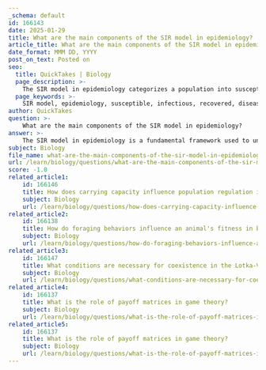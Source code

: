 ```yaml
---
_schema: default
id: 166143
date: 2025-01-29
title: What are the main components of the SIR model in epidemiology?
article_title: What are the main components of the SIR model in epidemiology?
date_format: MMM DD, YYYY
post_on_text: Posted on
seo:
  title: QuickTakes | Biology
  page_description: >-
    The SIR model in epidemiology categorizes a population into susceptible, infectious, and recovered compartments, governed by differential equations to analyze disease dynamics and inform public health responses.
  page_keywords: >-
    SIR model, epidemiology, susceptible, infectious, recovered, disease dynamics, differential equations, transmission rate, recovery rate, public health strategies
author: QuickTakes
question: >-
    What are the main components of the SIR model in epidemiology?
answer: >-
    The SIR model in epidemiology is a fundamental framework used to understand the dynamics of infectious diseases. It categorizes the population into three distinct compartments:\n\n1. **Susceptible (S)**: This group includes individuals who are not infected but are at risk of contracting the disease.\n\n2. **Infectious (I)**: Individuals in this compartment are currently infected and capable of transmitting the disease to susceptible individuals.\n\n3. **Recovered (R)**: This group consists of individuals who have recovered from the disease and are typically assumed to have immunity, meaning they cannot be infected again.\n\nThe dynamics of the SIR model are governed by a set of differential equations that describe the rates of change between these compartments:\n\n- The rate of change of the susceptible population is given by:\n  $$\n  \frac{dS}{dt} = -\beta SI\n  $$\n  where $\beta$ represents the transmission rate of the disease.\n\n- The rate of change of the infectious population is described by:\n  $$\n  \frac{dI}{dt} = \beta SI - \gamma I\n  $$\n  where $\gamma$ is the recovery rate, indicating how quickly individuals recover from the disease.\n\n- The rate of change of the recovered population is expressed as:\n  $$\n  \frac{dR}{dt} = \gamma I\n  $$\n\nThese equations illustrate how individuals transition between the compartments over time, influenced by the rates of transmission and recovery. The SIR model is particularly useful for predicting the course of an outbreak and informing public health strategies.\n\nIn summary, the main components of the SIR model are:\n- **Susceptible (S)**\n- **Infectious (I)**\n- **Recovered (R)**\n\nThe model's equations provide a mathematical representation of the interactions between these compartments, allowing for the analysis of disease dynamics and the impact of interventions.
subject: Biology
file_name: what-are-the-main-components-of-the-sir-model-in-epidemiology.md
url: /learn/biology/questions/what-are-the-main-components-of-the-sir-model-in-epidemiology
score: -1.0
related_article1:
    id: 166146
    title: How does carrying capacity influence population regulation in density-dependent growth?
    subject: Biology
    url: /learn/biology/questions/how-does-carrying-capacity-influence-population-regulation-in-densitydependent-growth
related_article2:
    id: 166138
    title: How do foraging behaviors influence an animal's fitness in behavioral ecology?
    subject: Biology
    url: /learn/biology/questions/how-do-foraging-behaviors-influence-an-animals-fitness-in-behavioral-ecology
related_article3:
    id: 166147
    title: What conditions are necessary for coexistence in the Lotka-Volterra model of interspecific competition?
    subject: Biology
    url: /learn/biology/questions/what-conditions-are-necessary-for-coexistence-in-the-lotkavolterra-model-of-interspecific-competition
related_article4:
    id: 166137
    title: What is the role of payoff matrices in game theory?
    subject: Biology
    url: /learn/biology/questions/what-is-the-role-of-payoff-matrices-in-game-theory
related_article5:
    id: 166137
    title: What is the role of payoff matrices in game theory?
    subject: Biology
    url: /learn/biology/questions/what-is-the-role-of-payoff-matrices-in-game-theory
---
```


&nbsp;